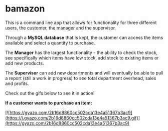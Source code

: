 # bamazon

This is a command line app that allows for functionality for three different users, the customer, the manager and the supervisor.

Through a **MySQL database** that is kept, the customer can access the items available and select a quantity to purchase.

The **Manager** has the largest functionality - the ability to check the stock, see specifically which items have low stock, add stock to existing items or add new products.

The **Supervisor** can add new departments and will eventually be able to pull a report (still a work in progress) to see total department overhead, sales and profits. 

Check out the gifs below to see it in action!

**If a customer wants to purchase an item:**

[![https://gyazo.com/2b16d8860cc502cda13e4a51367b3ac9](https://i.gyazo.com/2b16d8860cc502cda13e4a51367b3ac9.gif)](https://gyazo.com/2b16d8860cc502cda13e4a51367b3ac9)

